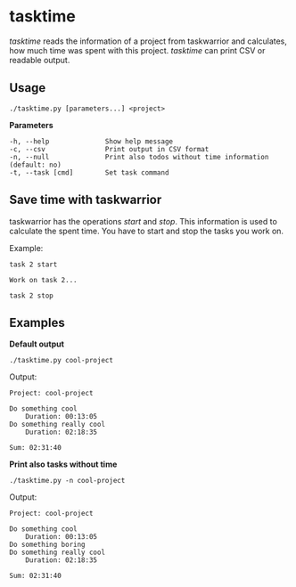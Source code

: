 tasktime
========

*tasktime* reads the information of a project from taskwarrior and calculates, how much time was spent with this project.
*tasktime* can print CSV or readable output.

Usage
-----

    ./tasktime.py [parameters...] <project>

**Parameters**

    -h, --help              Show help message
    -c, --csv               Print output in CSV format
    -n, --null              Print also todos without time information (default: no)
    -t, --task [cmd]        Set task command

Save time with taskwarrior
-------------------------

taskwarrior has the operations *start* and *stop*.
This information is used to calculate the spent time.
You have to start and stop the tasks you work on.

Example:

    task 2 start

    Work on task 2...

    task 2 stop

Examples
--------

**Default output**

    ./tasktime.py cool-project

Output:

    Project: cool-project

    Do something cool
        Duration: 00:13:05
    Do something really cool
        Duration: 02:18:35

    Sum: 02:31:40
    
**Print also tasks without time**
    
    ./tasktime.py -n cool-project

Output:

    Project: cool-project

    Do something cool
        Duration: 00:13:05
    Do something boring
    Do something really cool
        Duration: 02:18:35

    Sum: 02:31:40
